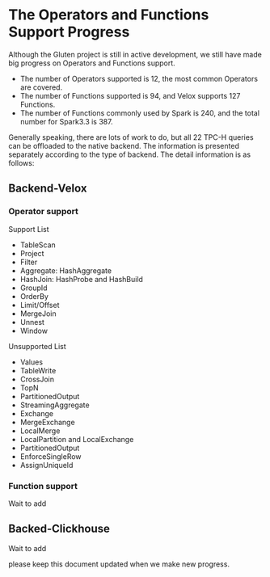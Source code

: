 # The Operators and Functions Support Progress
Although the Gluten project is still in active development, we still have made big progress on Operators and Functions support.
- The number of Operators supported is 12, the most common Operators are covered.
- The number of Functions supported is 94, and Velox supports 127 Functions.
- The number of Functions commonly used by Spark is 240, and the total number for Spark3.3 is 387.

Generally speaking, there are lots of work to do, but all 22 TPC-H queries can be offloaded to the native backend. The information
is presented separately according to the type of backend. The detail information is as follows:

## Backend-Velox

### Operator support
Support List
- TableScan
- Project
- Filter
- Aggregate: HashAggregate
- HashJoin: HashProbe and HashBuild
- GroupId
- OrderBy
- Limit/Offset
- MergeJoin
- Unnest
- Window

Unsupported List
- Values
- TableWrite
- CrossJoin
- TopN
- PartitionedOutput
- StreamingAggregate
- Exchange
- MergeExchange
- LocalMerge
- LocalPartition and LocalExchange
- PartitionedOutput
- EnforceSingleRow
- AssignUniqueId

### Function support
Wait to add


## Backed-Clickhouse
Wait to add

please keep this document updated when we make new progress.
